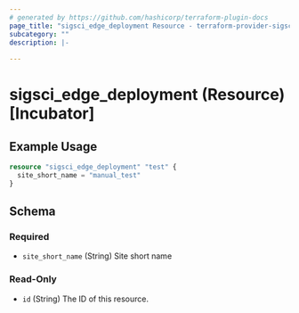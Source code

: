 ```yaml
---
# generated by https://github.com/hashicorp/terraform-plugin-docs
page_title: "sigsci_edge_deployment Resource - terraform-provider-sigsci"
subcategory: ""
description: |-
  
---
```


# sigsci_edge_deployment (Resource) [Incubator]



## Example Usage

```terraform
resource "sigsci_edge_deployment" "test" {
  site_short_name = "manual_test"
}
```

<!-- schema generated by tfplugindocs -->
## Schema

### Required

- `site_short_name` (String) Site short name

### Read-Only

- `id` (String) The ID of this resource.



